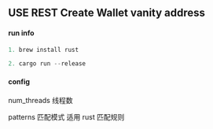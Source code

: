 ## USE REST Create Wallet vanity address

#### run info

```javascript
1. brew install rust

2. cargo run --release
```

#### config

num_threads 线程数

patterns 匹配模式 适用 rust 匹配规则
